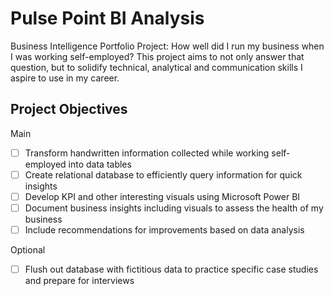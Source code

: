 # Pulse Point BI Analysis

Business Intelligence Portfolio Project: How well did I run my business when I was working self-employed? This project aims to not only answer that question, but to solidify technical, analytical and communication skills I aspire to use in my career.

## Project Objectives

Main

- [ ] Transform handwritten information collected while working self-employed into data tables
- [ ] Create relational database to efficiently query information for quick insights
- [ ] Develop KPI and other interesting visuals using Microsoft Power BI
- [ ] Document business insights including visuals to assess the health of my business
- [ ] Include recommendations for improvements based on data analysis

Optional

- [ ] Flush out database with fictitious data to practice specific case studies and prepare for interviews
